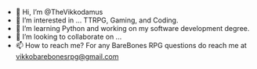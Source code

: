 - 👋 Hi, I’m @TheVikkodamus
- 👀 I’m interested in ... TTRPG, Gaming, and Coding. 
- 🌱 I’m learning Python and working on my software development degree. 
- 💞️ I’m looking to collaborate on ...
- 📫 How to reach me? For any BareBones RPG questions do reach me at vikkobarebonesrpg@gmail.com

<!---
TheVikkodamus/TheVikkodamus is a ✨ special ✨ repository because its `README.md` (this file) appears on your GitHub profile.
You can click the Preview link to take a look at your changes.
--->

